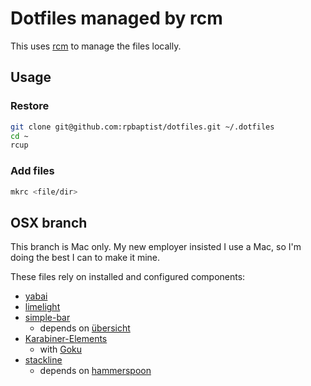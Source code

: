 # Dotfiles managed by rcm

This uses [rcm](https://github.com/thoughtbot/rcm) to manage the files locally.

## Usage

### Restore

```bash
git clone git@github.com:rpbaptist/dotfiles.git ~/.dotfiles
cd ~
rcup
```

### Add files

```bash
mkrc <file/dir>
```

## OSX branch

This branch is Mac only. My new employer insisted I use a Mac, so I'm doing the best I can to make it mine.

These files rely on installed and configured components:

- [yabai](https://github.com/koekeishiya/yabai)
- [limelight](https://github.com/koekeishiya/limelight)
- [simple-bar](https://github.com/Jean-Tinland/simple-bar)
  - depends on [übersicht](https://github.com/felixhageloh/uebersicht)
- [Karabiner-Elements](https://github.com/pqrs-org/Karabiner-Elements)
  - with [Goku](https://github.com/yqrashawn/GokuRakuJoudo/)
- [stackline](https://github.com/AdamWagner/stackline/)
  - depends on [hammerspoon](https://github.com/Hammerspoon/)
